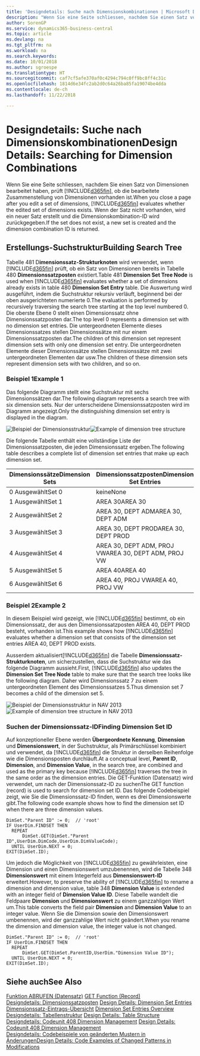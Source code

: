 ```yaml
---
title: 'Designdetails: Suche nach Dimensionskombinationen | Microsoft Docs'
description: "Wenn Sie eine Seite schliessen, nachdem Sie einen Satz von Dimensionen bearbeitet haben, prüft Business Central, ob die bearbeitete Zusammenstellung von Dimensionen vorhanden ist. Wenn der Satz nicht vorhanden, wird ein neuer Satz erstellt und die Dimensionskombination-ID wird zurückgegeben."
author: SorenGP
ms.service: dynamics365-business-central
ms.topic: article
ms.devlang: na
ms.tgt_pltfrm: na
ms.workload: na
ms.search.keywords: 
ms.date: 10/01/2018
ms.author: sgroespe
ms.translationtype: HT
ms.sourcegitcommit: caf7cf5afe370af0c4294c794c0ff9bc8ff4c31c
ms.openlocfilehash: 1814d6e34fc2ab2d0c64a26ba85fa19074be4dda
ms.contentlocale: de-ch
ms.lasthandoff: 11/22/2018

---
```

# <a name="design-details-searching-for-dimension-combinations"></a><span data-ttu-id="32d0b-104">Designdetails: Suche nach Dimensionskombinationen</span><span class="sxs-lookup"><span data-stu-id="32d0b-104">Design Details: Searching for Dimension Combinations</span></span>
<span data-ttu-id="32d0b-105">Wenn Sie eine Seite schliessen, nachdem Sie einen Satz von Dimensionen bearbeitet haben, prüft [!INCLUDE[d365fin](includes/d365fin_md.md)], ob die bearbeitete Zusammenstellung von Dimensionen vorhanden ist.</span><span class="sxs-lookup"><span data-stu-id="32d0b-105">When you close a page after you edit a set of dimensions, [!INCLUDE[d365fin](includes/d365fin_md.md)] evaluates whether the edited set of dimensions exists.</span></span> <span data-ttu-id="32d0b-106">Wenn der Satz nicht vorhanden, wird ein neuer Satz erstellt und die Dimensionskombination-ID wird zurückgegeben.</span><span class="sxs-lookup"><span data-stu-id="32d0b-106">If the set does not exist, a new set is created and the dimension combination ID is returned.</span></span>  

## <a name="building-search-tree"></a><span data-ttu-id="32d0b-107">Erstellungs-Suchstruktur</span><span class="sxs-lookup"><span data-stu-id="32d0b-107">Building Search Tree</span></span>  
 <span data-ttu-id="32d0b-108">Tabelle 481 D**imensionssatz-Strukturknoten** wird verwendet, wenn [!INCLUDE[d365fin](includes/d365fin_md.md)] prüft, ob ein Satz von Dimensionen bereits in Tabelle 480 **Dimensionssatzposten** existiert.</span><span class="sxs-lookup"><span data-stu-id="32d0b-108">Table 481 **Dimension Set Tree Node** is used when [!INCLUDE[d365fin](includes/d365fin_md.md)] evaluates whether a set of dimensions already exists in table 480 **Dimension Set Entry** table.</span></span> <span data-ttu-id="32d0b-109">Die Auswertung wird ausgeführt, indem die Suchstruktur rekursiv verläuft, beginnend bei der oben ausgerichteten numerierte 0.</span><span class="sxs-lookup"><span data-stu-id="32d0b-109">The evaluation is performed by recursively traversing the search tree starting at the top level numbered 0.</span></span> <span data-ttu-id="32d0b-110">Die oberste Ebene 0 stellt einen Dimensionssatz ohne Dimensionssatzposten dar.</span><span class="sxs-lookup"><span data-stu-id="32d0b-110">The top level 0 represents a dimension set with no dimension set entries.</span></span> <span data-ttu-id="32d0b-111">Die untergeordneten Elemente dieses Dimensionssatzes stellen Dimensionssätze mit nur einem Dimensionssatzposten dar.</span><span class="sxs-lookup"><span data-stu-id="32d0b-111">The children of this dimension set represent dimension sets with only one dimension set entry.</span></span> <span data-ttu-id="32d0b-112">Die untergeordneten Elemente dieser Dimensionssätze stellen Dimensionssätze mit zwei untergeordneten Elementen dar usw.</span><span class="sxs-lookup"><span data-stu-id="32d0b-112">The children of these dimension sets represent dimension sets with two children, and so on.</span></span>  

### <a name="example-1"></a><span data-ttu-id="32d0b-113">Beispiel 1</span><span class="sxs-lookup"><span data-stu-id="32d0b-113">Example 1</span></span>  
 <span data-ttu-id="32d0b-114">Das folgende Diagramm stellt eine Suchstruktur mit sechs Dimensionssätzen dar.</span><span class="sxs-lookup"><span data-stu-id="32d0b-114">The following diagram represents a search tree with six dimension sets.</span></span> <span data-ttu-id="32d0b-115">Nur der unterscheidene Dimensionssatzposten wird im Diagramm angezeigt.</span><span class="sxs-lookup"><span data-stu-id="32d0b-115">Only the distinguishing dimension set entry is displayed in the diagram.</span></span>  

 <span data-ttu-id="32d0b-116">![Beispiel der Dimensionsstruktur](media/nav2013_dimension_tree.png "Beispiel der Dimensionsstruktur")</span><span class="sxs-lookup"><span data-stu-id="32d0b-116">![Example of dimension tree structure](media/nav2013_dimension_tree.png "Example of dimension tree structure")</span></span>  

 <span data-ttu-id="32d0b-117">Die folgende Tabelle enthält eine vollständige Liste der Dimensionssatzposten, die jeden Dimensionssatz ergeben.</span><span class="sxs-lookup"><span data-stu-id="32d0b-117">The following table describes a complete list of dimension set entries that make up each dimension set.</span></span>  

|<span data-ttu-id="32d0b-118">Dimensionssätze</span><span class="sxs-lookup"><span data-stu-id="32d0b-118">Dimension Sets</span></span>|<span data-ttu-id="32d0b-119">Dimensionssatzposten</span><span class="sxs-lookup"><span data-stu-id="32d0b-119">Dimension Set Entries</span></span>|  
|--------------------|---------------------------|  
|<span data-ttu-id="32d0b-120">0 Ausgewählt</span><span class="sxs-lookup"><span data-stu-id="32d0b-120">Set 0</span></span>|<span data-ttu-id="32d0b-121">keine</span><span class="sxs-lookup"><span data-stu-id="32d0b-121">None</span></span>|  
|<span data-ttu-id="32d0b-122">1 Ausgewählt</span><span class="sxs-lookup"><span data-stu-id="32d0b-122">Set 1</span></span>|<span data-ttu-id="32d0b-123">AREA 30</span><span class="sxs-lookup"><span data-stu-id="32d0b-123">AREA 30</span></span>|  
|<span data-ttu-id="32d0b-124">2 Ausgewählt</span><span class="sxs-lookup"><span data-stu-id="32d0b-124">Set 2</span></span>|<span data-ttu-id="32d0b-125">AREA 30, DEPT ADM</span><span class="sxs-lookup"><span data-stu-id="32d0b-125">AREA 30, DEPT ADM</span></span>|  
|<span data-ttu-id="32d0b-126">3 Ausgewählt</span><span class="sxs-lookup"><span data-stu-id="32d0b-126">Set 3</span></span>|<span data-ttu-id="32d0b-127">AREA 30, DEPT PROD</span><span class="sxs-lookup"><span data-stu-id="32d0b-127">AREA 30, DEPT PROD</span></span>|  
|<span data-ttu-id="32d0b-128">4 Ausgewählt</span><span class="sxs-lookup"><span data-stu-id="32d0b-128">Set 4</span></span>|<span data-ttu-id="32d0b-129">AREA 30, DEPT ADM, PROJ VW</span><span class="sxs-lookup"><span data-stu-id="32d0b-129">AREA 30, DEPT ADM, PROJ VW</span></span>|  
|<span data-ttu-id="32d0b-130">5 Ausgewählt</span><span class="sxs-lookup"><span data-stu-id="32d0b-130">Set 5</span></span>|<span data-ttu-id="32d0b-131">AREA 40</span><span class="sxs-lookup"><span data-stu-id="32d0b-131">AREA 40</span></span>|  
|<span data-ttu-id="32d0b-132">6 Ausgewählt</span><span class="sxs-lookup"><span data-stu-id="32d0b-132">Set 6</span></span>|<span data-ttu-id="32d0b-133">AREA 40, PROJ VW</span><span class="sxs-lookup"><span data-stu-id="32d0b-133">AREA 40, PROJ VW</span></span>|  

### <a name="example-2"></a><span data-ttu-id="32d0b-134">Beispiel 2</span><span class="sxs-lookup"><span data-stu-id="32d0b-134">Example 2</span></span>  
 <span data-ttu-id="32d0b-135">In diesem Beispiel wird gezeigt, wie [!INCLUDE[d365fin](includes/d365fin_md.md)] bestimmt, ob ein Dimensionssatz, der aus den Dimensionssatzposten AREA 40, DEPT PROD besteht, vorhanden ist.</span><span class="sxs-lookup"><span data-stu-id="32d0b-135">This example shows how [!INCLUDE[d365fin](includes/d365fin_md.md)] evaluates whether a dimension set that consists of the dimension set entries AREA 40, DEPT PROD exists.</span></span>  

 <span data-ttu-id="32d0b-136">Ausserdem aktualisiert[!INCLUDE[d365fin](includes/d365fin_md.md)] die Tabelle **Dimensionssatz-Strukturknoten**, um sicherzustellen, dass die Suchstruktur wie das folgende Diagramm aussieht.</span><span class="sxs-lookup"><span data-stu-id="32d0b-136">First, [!INCLUDE[d365fin](includes/d365fin_md.md)] also updates the **Dimension Set Tree Node** table to make sure that the search tree looks like the following diagram.</span></span> <span data-ttu-id="32d0b-137">Daher wird Dimensionssatz 7 zu einem untergeordneten Element des Dimensionssatzes 5.</span><span class="sxs-lookup"><span data-stu-id="32d0b-137">Thus dimension set 7 becomes a child of the dimension set 5.</span></span>  

 <span data-ttu-id="32d0b-138">![Beispiel der Dimensionsstruktur in NAV 2013](media/nav2013_dimension_tree_example2.png "Beispiel der Dimensionsstruktur in NAV 2013")</span><span class="sxs-lookup"><span data-stu-id="32d0b-138">![Example of dimension tree structure in NAV 2013](media/nav2013_dimension_tree_example2.png "Example of dimension tree structure in NAV 2013")</span></span>  

### <a name="finding-dimension-set-id"></a><span data-ttu-id="32d0b-139">Suchen der Dimensionssatz-ID</span><span class="sxs-lookup"><span data-stu-id="32d0b-139">Finding Dimension Set ID</span></span>  
 <span data-ttu-id="32d0b-140">Auf konzeptioneller Ebene werden **Übergeordnete Kennung**, **Dimension** und **Dimensionswert**, in der Suchstruktur, als Primärschlüssel kombiniert und verwendet, da [!INCLUDE[d365fin](includes/d365fin_md.md)] die Struktur in derselben Reihenfolge wie die Dimensionsposten durchläuft.</span><span class="sxs-lookup"><span data-stu-id="32d0b-140">At a conceptual level, **Parent ID**, **Dimension**, and **Dimension Value**, in the search tree, are combined and used as the primary key because [!INCLUDE[d365fin](includes/d365fin_md.md)] traverses the tree in the same order as the dimension entries.</span></span> <span data-ttu-id="32d0b-141">Die GET-Funktion (Datensatz) wird verwendet, um nach der Dimensionssatz-ID zu suchen</span><span class="sxs-lookup"><span data-stu-id="32d0b-141">The GET function (record) is used to search for dimension set ID.</span></span> <span data-ttu-id="32d0b-142">Das folgende Codebeispiel zeigt, wie Sie die Dimensionssatz-ID finden, wenn es drei Dimensionswerte gibt.</span><span class="sxs-lookup"><span data-stu-id="32d0b-142">The following code example shows how to find the dimension set ID when there are three dimension values.</span></span>  

```  
DimSet."Parent ID" := 0;  // 'root'  
IF UserDim.FINDSET THEN  
  REPEAT  
      DimSet.GET(DimSet."Parent ID",UserDim.DimCode,UserDim.DimValueCode);  
  UNTIL UserDim.NEXT = 0;  
EXIT(DimSet.ID);  

```  

 <span data-ttu-id="32d0b-143">Um jedoch die Möglichkeit von [!INCLUDE[d365fin](includes/d365fin_md.md)] zu gewährleisten, eine Dimension und einen Dimensionswert umzubenennen, wird die Tabelle 348 **Dimensionswert** mit einem Integerfeld aus **Dimensionswert-ID** erweitert.</span><span class="sxs-lookup"><span data-stu-id="32d0b-143">However, to preserve the ability of [!INCLUDE[d365fin](includes/d365fin_md.md)] to rename a dimension and dimension value, table 348 **Dimension Value** is extended with an integer field of **Dimension Value ID**.</span></span> <span data-ttu-id="32d0b-144">Diese Tabelle wandelt die Feldpaare **Dimension** und **Dimensionswert** zu einem ganzzahligen Wert um.</span><span class="sxs-lookup"><span data-stu-id="32d0b-144">This table converts the field pair **Dimension** and **Dimension Value** to an integer value.</span></span> <span data-ttu-id="32d0b-145">Wenn Sie die Dimension sowie den Dimensionswert umbenennen, wird der ganzzahlige Wert nicht geändert.</span><span class="sxs-lookup"><span data-stu-id="32d0b-145">When you rename the dimension and dimension value, the integer value is not changed.</span></span>  

```  
DimSet."Parent ID" := 0;  // 'root'  
IF UserDim.FINDSET THEN  
  REPEAT  
      DimSet.GET(DimSet.ParentID,UserDim."Dimension Value ID");  
  UNTIL UserDim.NEXT = 0;  
EXIT(DimSet.ID);  

```  

## <a name="see-also"></a><span data-ttu-id="32d0b-146">Siehe auch</span><span class="sxs-lookup"><span data-stu-id="32d0b-146">See Also</span></span>  
 <span data-ttu-id="32d0b-147">[Funktion ABRUFEN (Datensatz)](/dynamics-nav/GET-Function--Record-)  </span><span class="sxs-lookup"><span data-stu-id="32d0b-147">[GET Function (Record)](/dynamics-nav/GET-Function--Record-)  </span></span>  
 <span data-ttu-id="32d0b-148">[Designdetails: Dimensionssatzposten](design-details-dimension-set-entries.md) </span><span class="sxs-lookup"><span data-stu-id="32d0b-148">[Design Details: Dimension Set Entries](design-details-dimension-set-entries.md) </span></span>  
 <span data-ttu-id="32d0b-149">[Dimensionssatz-Eintrags-Übersicht](design-details-dimension-set-entries-overview.md) </span><span class="sxs-lookup"><span data-stu-id="32d0b-149">[Dimension Set Entries Overview](design-details-dimension-set-entries-overview.md) </span></span>  
 <span data-ttu-id="32d0b-150">[Designdetails: Tabellenstruktur](design-details-table-structure.md) </span><span class="sxs-lookup"><span data-stu-id="32d0b-150">[Design Details: Table Structure](design-details-table-structure.md) </span></span>  
 <span data-ttu-id="32d0b-151">[Designdetails: Codeunit 408 Dimension Management](design-details-codeunit-408-dimension-management.md) </span><span class="sxs-lookup"><span data-stu-id="32d0b-151">[Design Details: Codeunit 408 Dimension Management](design-details-codeunit-408-dimension-management.md) </span></span>  
 [<span data-ttu-id="32d0b-152">Designdetails: Codebeispiele von geänderten Mustern in Änderungen</span><span class="sxs-lookup"><span data-stu-id="32d0b-152">Design Details: Code Examples of Changed Patterns in Modifications</span></span>](design-details-code-examples-of-changed-patterns-in-modifications.md)

